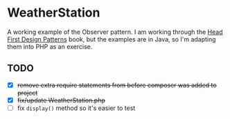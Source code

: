 # WeatherStation

A working example of the Observer pattern. I am working through the [Head First Design Patterns](http://shop.oreilly.com/product/9780596007126.do) book, but the examples are in Java, so I'm adapting them into PHP as an exercise.

## TODO
- [x] ~~remove extra require statements from before composer was added to project~~
- [x] ~~fix/update WeatherStation.php~~
- [ ] fix `display()` method so it's easier to test
